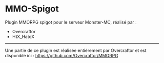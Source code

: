 # MMO-Spigot

Plugin MMORPG spigot pour le serveur Monster-MC, réalisé par :
- Overcraftor
- HtX_HatoX

---
Une partie de ce plugin est réalisée entièrement par Overcraftor et est disponible ici : 
https://github.com/Overcraftor/MMORPG
